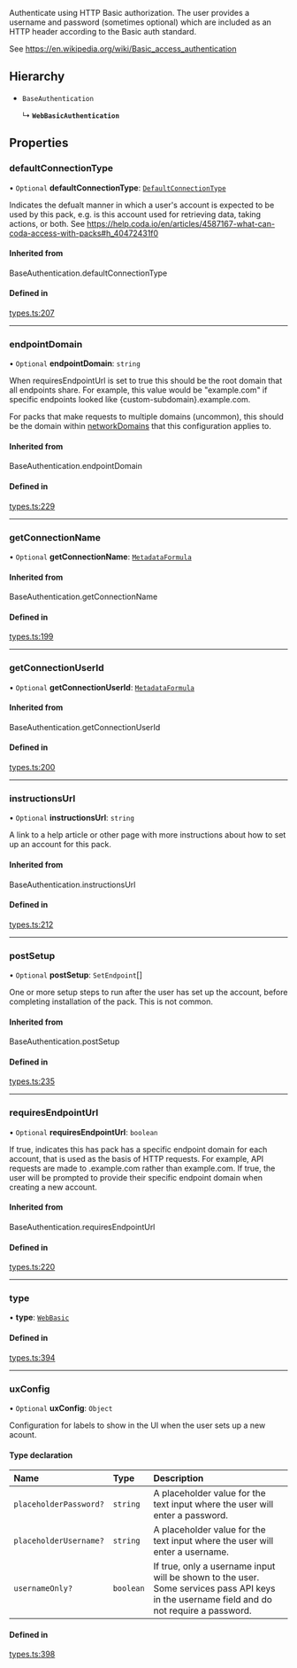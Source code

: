 Authenticate using HTTP Basic authorization. The user provides a username and password
(sometimes optional) which are included as an HTTP header according to the Basic auth standard.

See https://en.wikipedia.org/wiki/Basic_access_authentication

## Hierarchy

- `BaseAuthentication`

  ↳ **`WebBasicAuthentication`**

## Properties

### defaultConnectionType

• `Optional` **defaultConnectionType**: [`DefaultConnectionType`](../enums/DefaultConnectionType.md)

Indicates the defualt manner in which a user's account is expected to be used by this pack,
e.g. is this account used for retrieving data, taking actions, or both.
See https://help.coda.io/en/articles/4587167-what-can-coda-access-with-packs#h_40472431f0

#### Inherited from

BaseAuthentication.defaultConnectionType

#### Defined in

[types.ts:207](https://github.com/coda/packs-sdk/blob/main/types.ts#L207)

___

### endpointDomain

• `Optional` **endpointDomain**: `string`

When requiresEndpointUrl is set to true this should be the root domain that all endpoints share.
For example, this value would be "example.com" if specific endpoints looked like {custom-subdomain}.example.com.

For packs that make requests to multiple domains (uncommon), this should be the domain within
[networkDomains](PackDefinition.md#networkdomains) that this configuration applies to.

#### Inherited from

BaseAuthentication.endpointDomain

#### Defined in

[types.ts:229](https://github.com/coda/packs-sdk/blob/main/types.ts#L229)

___

### getConnectionName

• `Optional` **getConnectionName**: [`MetadataFormula`](../types/MetadataFormula.md)

#### Inherited from

BaseAuthentication.getConnectionName

#### Defined in

[types.ts:199](https://github.com/coda/packs-sdk/blob/main/types.ts#L199)

___

### getConnectionUserId

• `Optional` **getConnectionUserId**: [`MetadataFormula`](../types/MetadataFormula.md)

#### Inherited from

BaseAuthentication.getConnectionUserId

#### Defined in

[types.ts:200](https://github.com/coda/packs-sdk/blob/main/types.ts#L200)

___

### instructionsUrl

• `Optional` **instructionsUrl**: `string`

A link to a help article or other page with more instructions about how to set up an account for this pack.

#### Inherited from

BaseAuthentication.instructionsUrl

#### Defined in

[types.ts:212](https://github.com/coda/packs-sdk/blob/main/types.ts#L212)

___

### postSetup

• `Optional` **postSetup**: `SetEndpoint`[]

One or more setup steps to run after the user has set up the account, before completing installation of the pack.
This is not common.

#### Inherited from

BaseAuthentication.postSetup

#### Defined in

[types.ts:235](https://github.com/coda/packs-sdk/blob/main/types.ts#L235)

___

### requiresEndpointUrl

• `Optional` **requiresEndpointUrl**: `boolean`

If true, indicates this has pack has a specific endpoint domain for each account, that is used
as the basis of HTTP requests. For example, API requests are made to <custom-subdomain>.example.com
rather than example.com. If true, the user will be prompted to provide their specific endpoint domain
when creating a new account.

#### Inherited from

BaseAuthentication.requiresEndpointUrl

#### Defined in

[types.ts:220](https://github.com/coda/packs-sdk/blob/main/types.ts#L220)

___

### type

• **type**: [`WebBasic`](../enums/AuthenticationType.md#webbasic)

#### Defined in

[types.ts:394](https://github.com/coda/packs-sdk/blob/main/types.ts#L394)

___

### uxConfig

• `Optional` **uxConfig**: `Object`

Configuration for labels to show in the UI when the user sets up a new acount.

#### Type declaration

| Name | Type | Description |
| :------ | :------ | :------ |
| `placeholderPassword?` | `string` | A placeholder value for the text input where the user will enter a password. |
| `placeholderUsername?` | `string` | A placeholder value for the text input where the user will enter a username. |
| `usernameOnly?` | `boolean` | If true, only a username input will be shown to the user. Some services pass API keys in the username field and do not require a password. |

#### Defined in

[types.ts:398](https://github.com/coda/packs-sdk/blob/main/types.ts#L398)
